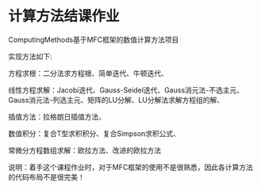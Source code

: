 # 计算方法结课作业

ComputingMethods基于MFC框架的数值计算方法项目


实现方法如下:

  方程求根：二分法求方程根、简单迭代、牛顿迭代、
  
  线性方程求解：Jacobi迭代、Gauss-Seidel迭代、Gauss消元法-不选主元、Gauss消元法-列选主元、矩阵的LU分解、LU分解法求解方程组的解、
  
  插值方法：拉格朗日插值方法、
  
  数值积分：复合T型求积积分、复合Simpson求积公式、
  
  常微分方程数组求解：欧拉方法、改进的欧拉方法
  

说明：着手这个课程作业时，对于MFC框架的使用不是很熟悉，因此各计算方法的代码布局不是很完美！
